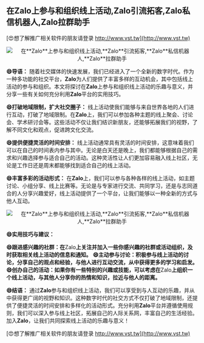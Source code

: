 ## **在**Zalo**上参与和组织线上活动,**Zalo**引流拓客,**Zalo**私信机器人,**Zalo**拉群助手**

[😍想了解推广相关软件的朋友请登录 http://www.vst.tw](http://www.vst.tw)

 <center><img src="https://vst.tw/MP4/tuiguang/png/3.png" alt="在**Zalo**上参与和组织线上活动,**Zalo**引流拓客,**Zalo**私信机器人,**Zalo**拉群助手"></center>

**😄导语：**
随着社交媒体的快速发展，我们已经进入了一个全新的数字时代。作为一种多功能的社交平台，**Zalo**为人们提供了丰富多样的互动机会，其中包括线上活动的参与和组织。本文将探讨在**Zalo**上参与和组织线上活动的乐趣与意义，并分享一些有关如何充分利用**Zalo**平台的实用技巧。

**😄打破地域限制，扩大社交圈子：**
线上活动使我们能够与来自世界各地的人们进行互动，打破了地域限制。在**Zalo**上，我们可以参加各种主题的线上聚会、讨论会、学术研讨会等。这些活动不仅让我们结识新朋友，还能够拓展我们的视野，了解不同文化和观点，促进跨文化交流。

**😄提供便捷灵活的时间安排：**
线上活动通常具有灵活的时间安排，这意味着我们可以在自己的时间表内参与其中。无论是白天还是晚上，我们都能够根据自己的需求和兴趣选择参与适合自己的活动。这种灵活性让人们更加容易融入线上社区，无论是工作日还是周末都能够找到适合自己的线上活动。

**😄丰富多彩的活动形式：**
在**Zalo**上，我们可以参与各种各样的线上活动，如主题讨论、小组分享、线上比赛等。无论是与专家进行交流、共同学习，还是与志同道合的人分享兴趣爱好，线上活动提供了一个平台，让我们能够以一种全新的方式与他人互动。

 <center><img src="https://vst.tw/MP4/tuiguang/png/5.png" alt="在**Zalo**上参与和组织线上活动,**Zalo**引流拓客,**Zalo**私信机器人,**Zalo**拉群助手"></center>

**😄实用技巧与建议：**

**😄跟进感兴趣的社群：在**Zalo**上关注并加入一些你感兴趣的社群或活动组织，及时获取相关线上活动的信息和通知。**
**😄主动参与讨论：积极参与线上活动的讨论，分享自己的观点和经验，与他人进行互动交流，从中获得更多的学习和启发。**
**😄创办自己的活动：如果你有一些特别的兴趣或技能，可以考虑在**Zalo**上组织一个线上活动，与其他人分享你的热情和知识，拉近与他人的距离。**

**😄结语：**
通过**Zalo**参与和组织线上活动，我们可以享受到与人互动的乐趣，并从中获得更广阔的视野和知识。这种数字时代的社交方式不仅打破了地域限制，还提供了便捷灵活的时间安排和多样化的活动形式。充分利用**Zalo**平台并遵循使用规则，我们可以深入参与线上社区，拓展自己的人际关系网，丰富自己的生活经验。加入**Zalo**，让我们共同探索线上活动的乐趣与意义！

[😍想了解推广相关软件的朋友请登录 http://www.vst.tw](http://www.vst.tw)



